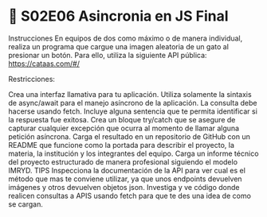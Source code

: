 # 🎯 S02E06 Asincronia en JS Final
Instrucciones
En equipos de dos como máximo o de manera individual, realiza un programa que cargue una imagen aleatoria de un gato al presionar un botón. Para ello, utiliza la siguiente API pública: https://cataas.com/#/



Restricciones:

Crea una interfaz llamativa para tu aplicación.
Utiliza solamente la sintaxis de async/await para el manejo asíncrono de la aplicación.
La consulta debe hacerse usando fetch. Incluye alguna sentencia que te permita identificar si la respuesta fue exitosa.
Crea un bloque try/catch que se asegure de capturar cualquier excepción que ocurra al momento de llamar alguna petición asíncrona.
Carga el resultado en un repositorio de GitHub con un README que funcione como la portada para describir el proyecto, la materia, la institución y los integrantes del equipo.
Carga un informe técnico del proyecto estructurado de manera profesional siguiendo el modelo IMRYD.
TIPS
Inspecciona la documentación de la API para ver cual es el método que mas te conviene utilizar, ya que unos endpoints devuelven imágenes y otros devuelven objetos json.
Investiga y ve código donde realicen consultas a APIS usando fetch para que te des una idea de como se cargan.
